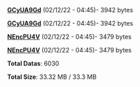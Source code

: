 [**GCyUA9Gd**](/data/GCyUA9Gd.txt) (02/12/22 - 04:45)- 3942 bytes

[**GCyUA9Gd**](/data/GCyUA9Gd.txt) (02/12/22 - 04:45)- 3942 bytes

[**NEncPU4V**](/data/NEncPU4V.txt) (02/12/22 - 04:45)- 3479 bytes

[**NEncPU4V**](/data/NEncPU4V.txt) (02/12/22 - 04:45)- 3479 bytes

**Total Datas**: 6030

**Total Size**: 33.32 MB / 33.3 MB